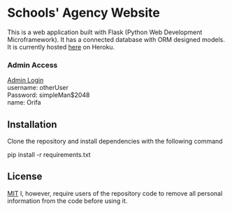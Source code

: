 # Schools' Agency Website

This is a web application built with Flask (Python Web Development Microframework). It has a connected database with ORM designed models. It is currently hosted [here](https://boarding-schools.herokuapp.com/) on Heroku.

### Admin Access

[Admin Login](https://boarding-schools.herokuapp.com/admin)  
username: otherUser  
Password: simpleMan$2048  
name: Orifa

## Installation

Clone the repository and install dependencies with the following command

pip install -r requirements.txt

## License

[MIT](https://choosealicense.com/licenses/mit/)
I, however, require users of the repository code to remove all personal information from the code before using it.
